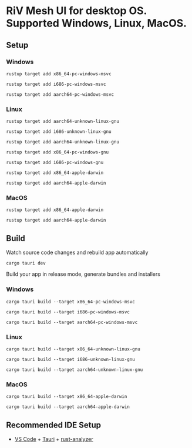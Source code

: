# RiV Mesh UI for desktop OS. Supported Windows, Linux, MacOS.

## Setup

### Windows
```rustup target add x86_64-pc-windows-msvc```

```rustup target add i686-pc-windows-msvc```

```rustup target add aarch64-pc-windows-msvc```

### Linux
```rustup target add aarch64-unknown-linux-gnu```

```rustup target add i686-unknown-linux-gnu```

```rustup target add aarch64-unknown-linux-gnu```

```rustup target add x86_64-pc-windows-gnu```

```rustup target add i686-pc-windows-gnu```

```rustup target add x86_64-apple-darwin```

```rustup target add aarch64-apple-darwin```


### MacOS
```rustup target add x86_64-apple-darwin```

```rustup target add aarch64-apple-darwin```


## Build
Watch source code changes and rebuild app automatically

```cargo tauri dev```

Build your app in release mode, generate bundles and installers

### Windows
```cargo tauri build --target x86_64-pc-windows-msvc```

```cargo tauri build --target i686-pc-windows-msvc```

```cargo tauri build --target aarch64-pc-windows-msvc```

### Linux
```cargo tauri build --target x86_64-unknown-linux-gnu```

```cargo tauri build --target i686-unknown-linux-gnu```

```cargo tauri build --target aarch64-unknown-linux-gnu```

### MacOS
```cargo tauri build --target x86_64-apple-darwin```

```cargo tauri build --target aarch64-apple-darwin```

## Recommended IDE Setup
- [VS Code](https://code.visualstudio.com/) + [Tauri](https://marketplace.visualstudio.com/items?itemName=tauri-apps.tauri-vscode) + [rust-analyzer](https://marketplace.visualstudio.com/items?itemName=rust-lang.rust-analyzer)
